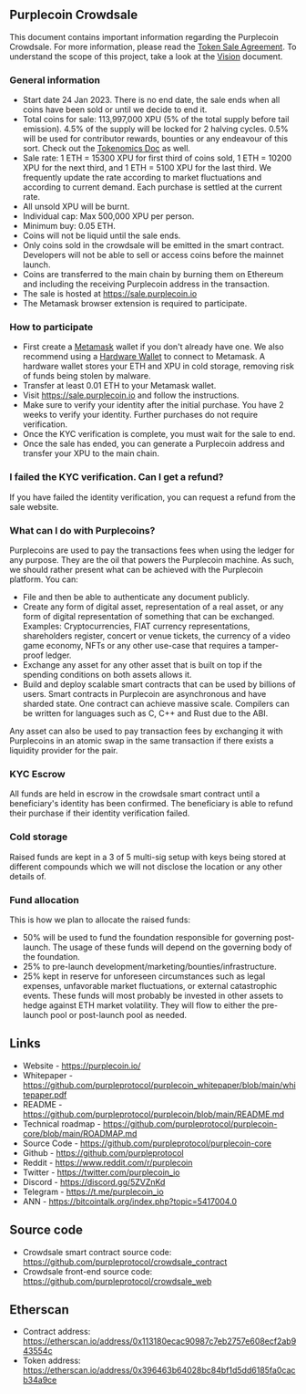 ## Purplecoin Crowdsale
This document contains important information regarding the Purplecoin Crowdsale. For more information, please read the [Token Sale Agreement](https://purplecoin.io/tsa). To understand the scope of this project, take a look at the [Vision](https://github.com/purpleprotocol/purplecoin/blob/main/doc/vision.md) document.

### General information
* Start date 24 Jan 2023. There is no end date, the sale ends when all coins have been sold or until we decide to end it.
* Total coins for sale: 113,997,000 XPU (5% of the total supply before tail emission). 4.5% of the supply will be locked for 2 halving cycles. 0.5% will be used for contributor rewards, bounties or any endeavour of this sort. Check out the [Tokenomics Doc](https://github.com/purpleprotocol/purplecoin/blob/main/doc/tokenomics.md) as well.
* Sale rate: 1 ETH = 15300 XPU for first third of coins sold, 1 ETH = 10200 XPU for the next third, and 1 ETH = 5100 XPU for the last third. We frequently update the rate according to market fluctuations and according to current demand. Each purchase is settled at the current rate.
* All unsold XPU will be burnt.
* Individual cap: Max 500,000 XPU per person.
* Minimum buy: 0.05 ETH.
* Coins will not be liquid until the sale ends.
* Only coins sold in the crowdsale will be emitted in the smart contract. Developers will not be able to sell or access coins before the mainnet launch.
* Coins are transferred to the main chain by burning them on Ethereum and including the receiving Purplecoin address in the transaction.
* The sale is hosted at https://sale.purplecoin.io
* The Metamask browser extension is required to participate.

### How to participate
* First create a [Metamask](https://metamask.io/download/) wallet if you don't already have one. We also recommend using a [Hardware Wallet](https://shop.ledger.com/?referral_code=QP0E3G3B2Y90Q) to connect to Metamask. A hardware wallet stores your ETH and XPU in cold storage, removing risk of funds being stolen by malware.
* Transfer at least 0.01 ETH to your Metamask wallet.
* Visit https://sale.purplecoin.io and follow the instructions.
* Make sure to verify your identity after the initial purchase. You have 2 weeks to verify your identity. Further purchases do not require verification.
* Once the KYC verification is complete, you must wait for the sale to end.
* Once the sale has ended, you can generate a Purplecoin address and transfer your XPU to the main chain.

### I failed the KYC verification. Can I get a refund?
If you have failed the identity verification, you can request a refund from the sale website.

### What can I do with Purplecoins?
Purplecoins are used to pay the transactions fees when using the ledger for any purpose. They are the oil that powers the Purplecoin machine. As such, we should rather present what can be achieved with the Purplecoin platform. You can:
* File and then be able to authenticate any document publicly.
* Create any form of digital asset, representation of a real asset, or any form of digital representation of something that can be exchanged. Examples: Cryptocurrencies, FIAT currency representations, shareholders register, concert or venue tickets, the currency of a video game economy, NFTs or any other use-case that requires a tamper-proof ledger.
* Exchange any asset for any other asset that is built on top if the spending conditions on both assets allows it.
* Build and deploy scalable smart contracts that can be used by billions of users. Smart contracts in Purplecoin are asynchronous and have sharded state. One contract can achieve massive scale. Compilers can be written for languages such as C, C++ and Rust due to the ABI.

Any asset can also be used to pay transaction fees by exchanging it with Purplecoins in an atomic swap in the same transaction if there exists a liquidity provider for the pair.

### KYC Escrow
All funds are held in escrow in the crowdsale smart contract until a beneficiary's identity has been confirmed. The beneficiary is able to refund their purchase if their identity verification failed.

### Cold storage
Raised funds are kept in a 3 of 5 multi-sig setup with keys being stored at different compounds which we will not disclose the location or any other details of.

### Fund allocation
This is how we plan to allocate the raised funds:
* 50% will be used to fund the foundation responsible for governing post-launch. The usage of these funds will depend on the governing body of the foundation.
* 25% to pre-launch development/marketing/bounties/infrastructure.
* 25% kept in reserve for unforeseen circumstances such as legal expenses, unfavorable market fluctuations, or external catastrophic events. These funds will most probably be invested in other assets to hedge against ETH market volatility. They will flow to either the pre-launch pool or post-launch pool as needed.

## Links
* Website - https://purplecoin.io/
* Whitepaper - https://github.com/purpleprotocol/purplecoin_whitepaper/blob/main/whitepaper.pdf
* README - https://github.com/purpleprotocol/purplecoin/blob/main/README.md
* Technical roadmap - https://github.com/purpleprotocol/purplecoin-core/blob/main/ROADMAP.md
* Source Code - https://github.com/purpleprotocol/purplecoin-core
* Github - https://github.com/purpleprotocol
* Reddit - https://www.reddit.com/r/purplecoin
* Twitter - https://twitter.com/purplecoin_io
* Discord - https://discord.gg/5ZVZnKd
* Telegram - https://t.me/purplecoin_io
* ANN - https://bitcointalk.org/index.php?topic=5417004.0

## Source code
* Crowdsale smart contract source code: https://github.com/purpleprotocol/crowdsale_contract
* Crowdsale front-end source code: https://github.com/purpleprotocol/crowdsale_web

## Etherscan
* Contract address: https://etherscan.io/address/0x113180ecac90987c7eb2757e608ecf2ab943554c
* Token address: https://etherscan.io/address/0x396463b64028bc84bf1d5dd6185fa0cacb34a9ce
